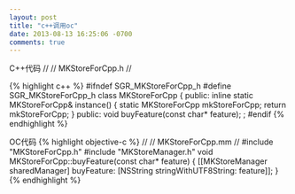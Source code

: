 ```yaml
---
layout: post
title: "c++调用oc"
date: 2013-08-13 16:25:06 -0700
comments: true
---
```


C++代码
 //
 // MKStoreForCpp.h
 //

 {% highlight c++ %}
#ifndef SGR_MKStoreForCpp_h
 #define SGR_MKStoreForCpp_h
class MKStoreForCpp {
public:
 inline static MKStoreForCpp& instance()
 {
 static MKStoreForCpp mkStoreForCpp;
 return mkStoreForCpp;
 }
 public:
 void buyFeature(const char* feature);
;
#endif
{% endhighlight %}

OC代码
 {% highlight objective-c  %}
 //
 // MKStoreForCpp.mm
 //
#include "MKStoreForCpp.h"
 #include "MKStoreManager.h"
void MKStoreForCpp::buyFeature(const char* feature)
 {
 [[MKStoreManager sharedManager] buyFeature: [NSString stringWithUTF8String: feature]];
 }
 {% endhighlight %}